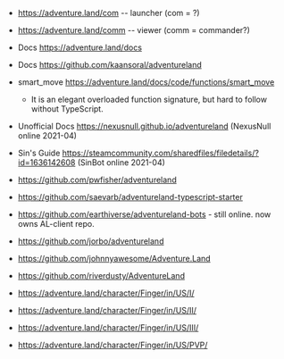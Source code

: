 - https://adventure.land/com -- launcher (com = ?)
- https://adventure.land/comm -- viewer (comm = commander?)

- Docs https://adventure.land/docs
- Docs https://github.com/kaansoral/adventureland
- smart_move https://adventure.land/docs/code/functions/smart_move
  - It is an elegant overloaded function signature, but hard to follow without TypeScript.
- Unofficial Docs https://nexusnull.github.io/adventureland (NexusNull online 2021-04)
- Sin's Guide https://steamcommunity.com/sharedfiles/filedetails/?id=1636142608 (SinBot online 2021-04)

- https://github.com/pwfisher/adventureland
- https://github.com/saevarb/adventureland-typescript-starter
- https://github.com/earthiverse/adventureland-bots - still online. now owns AL-client repo.
- https://github.com/jorbo/adventureland
- https://github.com/johnnyawesome/Adventure.Land
- https://github.com/riverdusty/AdventureLand

- https://adventure.land/character/Finger/in/US/I/
- https://adventure.land/character/Finger/in/US/II/
- https://adventure.land/character/Finger/in/US/III/
- https://adventure.land/character/Finger/in/US/PVP/
